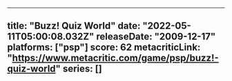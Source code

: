 
---
title: "Buzz! Quiz World"
date: "2022-05-11T05:00:08.032Z"
releaseDate: "2009-12-17"
platforms: ["psp"]
score: 62
metacriticLink: "https://www.metacritic.com/game/psp/buzz!-quiz-world"
series: []
---
